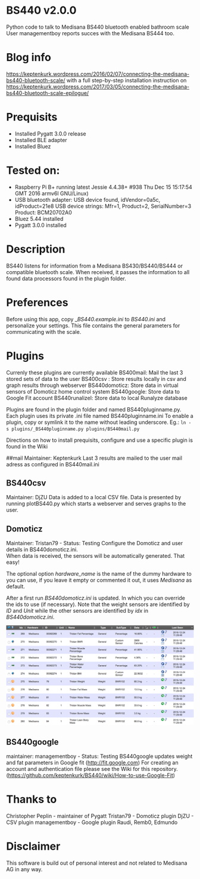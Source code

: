 # BS440  v2.0.0
Python code to talk to Medisana BS440 bluetooth enabled bathroom scale
User managementboy reports succes with the Medisana BS444 too.

# Blog info
https://keptenkurk.wordpress.com/2016/02/07/connecting-the-medisana-bs440-bluetooth-scale/
with a full step-by-step installation instruction on
https://keptenkurk.wordpress.com/2017/03/05/connecting-the-medisana-bs440-bluetooth-scale-epilogue/

# Prequisits
* Installed Pygatt 3.0.0 release
* Installed BLE adapter
* Installed Bluez

# Tested on:
* Raspberry Pi B+ running latest Jessie
	4.4.38+ #938 
	Thu Dec 15 15:17:54 GMT 2016 armv6l GNU/Linux)
* USB bluetooth adapter:
	USB device found, idVendor=0a5c, idProduct=21e8
	USB device strings: Mfr=1, Product=2, SerialNumber=3
	Product: BCM20702A0
* Bluez 5.44 installed
* Pygatt 3.0.0 installed


# Description
BS440 listens for information from a Medisana BS430/BS440/BS444 or compatible bluetooth 
scale. When received, it passes the information to all found data processors found in
the plugin folder.

# Preferences
Before using this app, copy __BS440.example.ini_ to _BS440.ini_ and personalize your settings.
This file contains the general parameters for communicating with the scale.

# Plugins
Currenly these plugins are currently available
BS400mail: Mail the last 3 stored sets of data to the user
BS400csv : Store results locally in csv and graph results through webserver
BS440domoticz: Store data in virtual sensors of Domoticz home control system
BS440google: Store data to Google Fit account
BS440runalizel: Store data to local Runalyze database

Plugins are found in the plugin folder and named BS440pluginname.py. Each plugin uses
its private .ini file named BS440pluginname.ini
To enable a plugin, copy or symlink it to the name without leading underscore.
Eg.: `ln -s plugins/_BS440pluginname.py plugins/BS440mail.py`

Directions on how to install prequisits, configure and use a specific plugin is found
in the Wiki
  
##mail
Maintainer: Keptenkurk
Last 3 results are mailed to the user mail adress as configured in BS440mail.ini

## BS440csv
Maintainer: DjZU
Data is added to a local CSV file. Data is presented by running plotBS440.py which 
starts a webserver and serves graphs to the user.

## Domoticz
Maintainer: Tristan79 - Status: Testing
Configure the Domoticz and user details in BS440domoticz.ini.  
When data is received, the sensors will be automatically generated. That easy!

The optional option _hardware_name_ is the name of the dummy hardware to you can use,
if you leave it empty or commented it out, it uses _Medisana_ as default.

After a first run _BS440domoticz.ini_ is updated. In which you can override
the ids to use (if necessary). Note that the weight sensors are identified by _ID_ and _Unit_
while the other sensors are identified by _idx_ in _BS440domoticz.ini_.

![domoticz](https://raw.githubusercontent.com/Tristan79/BS440/master/BS440domoticz.png)

## BS440google
maintainer: managementboy - Status: Testing
BS440google updates weight and fat parameters in Google fit (http://fit.google.com)
For creating an account and authentication file please see the Wiki for this
repository.(https://github.com/keptenkurk/BS440/wiki/How-to-use-Google-Fit)

# Thanks to
Christopher Peplin - maintainer of Pygatt
Tristan79 - Domoticz plugin
DjZU - CSV plugin
managementboy - Google plugin
Raudi, Remb0, Edmundo

# Disclaimer
This software is build out of personal interest and not related to 
Medisana AG in any way.
